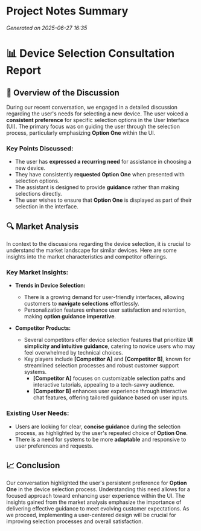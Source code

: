 # Project Notes Summary

*Generated on 2025-06-27 16:35*

# 📊 **Device Selection Consultation Report**

## 📝 **Overview of the Discussion**
During our recent conversation, we engaged in a detailed discussion regarding the user's needs for selecting a new device. The user voiced a **consistent preference** for specific selection options in the User Interface (UI). The primary focus was on guiding the user through the selection process, particularly emphasizing **Option One** within the UI.

### **Key Points Discussed:**
- The user has **expressed a recurring need** for assistance in choosing a new device.
- They have consistently **requested Option One** when presented with selection options.
- The assistant is designed to provide **guidance** rather than making selections directly.
- The user wishes to ensure that **Option One** is displayed as part of their selection in the interface.
  
## 🔍 **Market Analysis**
In context to the discussions regarding the device selection, it is crucial to understand the market landscape for similar devices. Here are some insights into the market characteristics and competitor offerings.

### **Key Market Insights:**
- **Trends in Device Selection:**
  - There is a growing demand for user-friendly interfaces, allowing customers to **navigate selections** effortlessly.
  - Personalization features enhance user satisfaction and retention, making **option guidance imperative**.

- **Competitor Products:**
  - Several competitors offer device selection features that prioritize **UI simplicity and intuitive guidance**, catering to novice users who may feel overwhelmed by technical choices.
  - Key players include **[Competitor A]** and **[Competitor B]**, known for streamlined selection processes and robust customer support systems. 
    - **[Competitor A]** focuses on customizable selection paths and interactive tutorials, appealing to a tech-savvy audience.
    - **[Competitor B]** enhances user experience through interactive chat features, offering tailored guidance based on user inputs.

### **Existing User Needs:**
- Users are looking for clear, **concise guidance** during the selection process, as highlighted by the user's repeated choice of **Option One**.
- There is a need for systems to be more **adaptable** and responsive to user preferences and requests.

## 📈 **Conclusion**
Our conversation highlighted the user's persistent preference for **Option One** in the device selection process. Understanding this need allows for a focused approach toward enhancing user experience within the UI. The insights gained from the market analysis emphasize the importance of delivering effective guidance to meet evolving customer expectations. As we proceed, implementing a user-centered design will be crucial for improving selection processes and overall satisfaction.